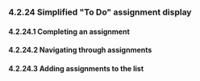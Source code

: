 ### 4.2.24 Simplified "To Do" assignment display


 

#### 4.2.24.1 Completing an assignment




#### 4.2.24.2 Navigating through assignments




#### 4.2.24.3 Adding assignments to the list




